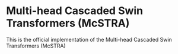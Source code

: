 # Multi-head Cascaded Swin Transformers (McSTRA)
This is the official implementation of the Multi-head Cascaded Swin Transformers (McSTRA)
